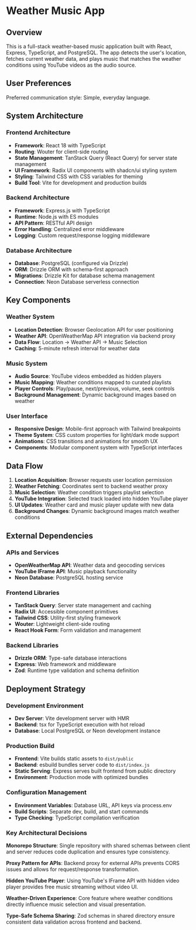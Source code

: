 # Weather Music App

## Overview

This is a full-stack weather-based music application built with React, Express, TypeScript, and PostgreSQL. The app detects the user's location, fetches current weather data, and plays music that matches the weather conditions using YouTube videos as the audio source.

## User Preferences

Preferred communication style: Simple, everyday language.

## System Architecture

### Frontend Architecture
- **Framework**: React 18 with TypeScript
- **Routing**: Wouter for client-side routing
- **State Management**: TanStack Query (React Query) for server state management
- **UI Framework**: Radix UI components with shadcn/ui styling system
- **Styling**: Tailwind CSS with CSS variables for theming
- **Build Tool**: Vite for development and production builds

### Backend Architecture
- **Framework**: Express.js with TypeScript
- **Runtime**: Node.js with ES modules
- **API Pattern**: RESTful API design
- **Error Handling**: Centralized error middleware
- **Logging**: Custom request/response logging middleware

### Database Architecture
- **Database**: PostgreSQL (configured via Drizzle)
- **ORM**: Drizzle ORM with schema-first approach
- **Migrations**: Drizzle Kit for database schema management
- **Connection**: Neon Database serverless connection

## Key Components

### Weather System
- **Location Detection**: Browser Geolocation API for user positioning
- **Weather API**: OpenWeatherMap API integration via backend proxy
- **Data Flow**: Location → Weather API → Music Selection
- **Caching**: 5-minute refresh interval for weather data

### Music System
- **Audio Source**: YouTube videos embedded as hidden players
- **Music Mapping**: Weather conditions mapped to curated playlists
- **Player Controls**: Play/pause, next/previous, volume, seek controls
- **Background Management**: Dynamic background images based on weather

### User Interface
- **Responsive Design**: Mobile-first approach with Tailwind breakpoints
- **Theme System**: CSS custom properties for light/dark mode support
- **Animations**: CSS transitions and animations for smooth UX
- **Components**: Modular component system with TypeScript interfaces

## Data Flow

1. **Location Acquisition**: Browser requests user location permission
2. **Weather Fetching**: Coordinates sent to backend weather proxy
3. **Music Selection**: Weather condition triggers playlist selection
4. **YouTube Integration**: Selected track loaded into hidden YouTube player
5. **UI Updates**: Weather card and music player update with new data
6. **Background Changes**: Dynamic background images match weather conditions

## External Dependencies

### APIs and Services
- **OpenWeatherMap API**: Weather data and geocoding services
- **YouTube IFrame API**: Music playback functionality
- **Neon Database**: PostgreSQL hosting service

### Frontend Libraries
- **TanStack Query**: Server state management and caching
- **Radix UI**: Accessible component primitives
- **Tailwind CSS**: Utility-first styling framework
- **Wouter**: Lightweight client-side routing
- **React Hook Form**: Form validation and management

### Backend Libraries
- **Drizzle ORM**: Type-safe database interactions
- **Express**: Web framework and middleware
- **Zod**: Runtime type validation and schema definition

## Deployment Strategy

### Development Environment
- **Dev Server**: Vite development server with HMR
- **Backend**: tsx for TypeScript execution with hot reload
- **Database**: Local PostgreSQL or Neon development instance

### Production Build
- **Frontend**: Vite builds static assets to `dist/public`
- **Backend**: esbuild bundles server code to `dist/index.js`
- **Static Serving**: Express serves built frontend from public directory
- **Environment**: Production mode with optimized bundles

### Configuration Management
- **Environment Variables**: Database URL, API keys via process.env
- **Build Scripts**: Separate dev, build, and start commands
- **Type Checking**: TypeScript compilation verification

### Key Architectural Decisions

**Monorepo Structure**: Single repository with shared schemas between client and server reduces code duplication and ensures type consistency.

**Proxy Pattern for APIs**: Backend proxy for external APIs prevents CORS issues and allows for request/response transformation.

**Hidden YouTube Player**: Using YouTube's IFrame API with hidden video player provides free music streaming without video UI.

**Weather-Driven Experience**: Core feature where weather conditions directly influence music selection and visual presentation.

**Type-Safe Schema Sharing**: Zod schemas in shared directory ensure consistent data validation across frontend and backend.